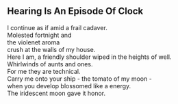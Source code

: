 Hearing Is An Episode Of Clock
------------------------------
I continue as if amid a frail cadaver.  
Molested fortnight and  
the violenet aroma  
crush at the walls of my house.  
Here I am, a friendly shoulder wiped in the heights of well.  
Whirlwinds of aunts and ones.  
For me they are technical.  
Carry me onto your ship - the tomato of my moon -  
when you develop blossomed like a energy.  
The iridescent moon gave it honor.  
